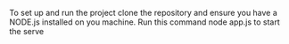 To set up and run the project clone the repository and ensure you have a NODE.js installed on you machine. Run this command node app.js to start the serve